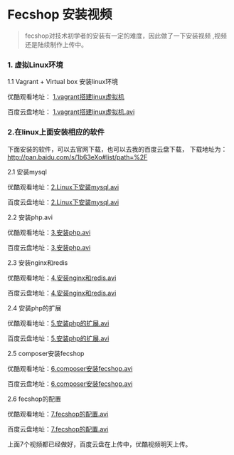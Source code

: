 Fecshop 安装视频
================

> fecshop对技术初学者的安装有一定的难度，因此做了一下安装视频
> ,视频还是陆续制作上传中。


### 1. 虚拟Linux环境

1.1 Vagrant + Virtual box 安装linux环境

优酷观看地址： [1.vagrant搭建linux虚拟机](http://v.youku.com/v_show/id_XMjg0NzAwMTM2MA==.html?spm=a2h3j.8428770.3416059.1)  

百度云盘地址： [1.vagrant搭建linux虚拟机.avi](http://pan.baidu.com/s/1skUvhU1#list/path=%2F%E8%A7%86%E9%A2%91%2F%E7%8E%AF%E5%A2%83%E6%90%AD%E5%BB%BA) 


### 2.在linux上面安装相应的软件

下面安装的软件，可以去官网下载，也可以去我的百度云盘下载，
下载地址为：http://pan.baidu.com/s/1b63eXo#list/path=%2F

2.1 安装mysql

优酷观看地址：[2.Linux下安装mysql.avi](http://v.youku.com/v_show/id_XMjg0NzU0NTUwNA==.html?spm=a2h3j.8428770.3416059.1)

百度云盘地址：[2.Linux下安装mysql.avi](http://pan.baidu.com/s/1skUvhU1#list/path=%2F%E8%A7%86%E9%A2%91%2F%E7%8E%AF%E5%A2%83%E6%90%AD%E5%BB%BA) 

2.2 安装php.avi

优酷观看地址：[3.安装php.avi]() 

百度云盘地址：[3.安装php.avi](http://pan.baidu.com/s/1skUvhU1#list/path=%2F%E8%A7%86%E9%A2%91%2F%E7%8E%AF%E5%A2%83%E6%90%AD%E5%BB%BA) 


2.3 安装nginx和redis

优酷观看地址：[4.安装nginx和redis.avi](http://v.youku.com/v_show/id_XMjg1MzM5MzA2OA==.html?spm=a2h3j.8428770.3416059.1)  

百度云盘地址：[4.安装nginx和redis.avi](http://pan.baidu.com/s/1skUvhU1#list/path=%2F%E8%A7%86%E9%A2%91%2F%E7%8E%AF%E5%A2%83%E6%90%AD%E5%BB%BA) 


2.4 安装php的扩展

优酷观看地址：[5.安装php的扩展.avi](http://v.youku.com/v_show/id_XMjg1MzM5MjkwNA==.html?spm=a2h3j.8428770.3416059.1)  

百度云盘地址：[5.安装php的扩展.avi](http://pan.baidu.com/s/1skUvhU1#list/path=%2F%E8%A7%86%E9%A2%91%2F%E7%8E%AF%E5%A2%83%E6%90%AD%E5%BB%BA) 



2.5 composer安装fecshop

优酷观看地址：[6.composer安装fecshop.avi](http://v.youku.com/v_show/id_XMjg1MzM5MjY0NA==.html?spm=a2h3j.8428770.3416059.1)  

百度云盘地址：[6.composer安装fecshop.avi](http://pan.baidu.com/s/1skUvhU1#list/path=%2F%E8%A7%86%E9%A2%91%2F%E7%8E%AF%E5%A2%83%E6%90%AD%E5%BB%BA) 



2.6 fecshop的配置

优酷观看地址：[7.fecshop的配置.avi](http://v.youku.com/v_show/id_XMjg1MzM5MjQ0MA==.html?spm=a2h3j.8428770.3416059.1)  

百度云盘地址：[7.fecshop的配置.avi](http://pan.baidu.com/s/1skUvhU1#list/path=%2F%E8%A7%86%E9%A2%91%2F%E7%8E%AF%E5%A2%83%E6%90%AD%E5%BB%BA) 


上面7个视频都已经做好，百度云盘在上传中，优酷视频明天上传。







